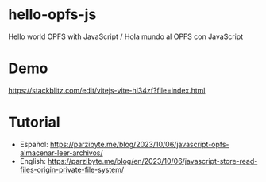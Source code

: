 # hello-opfs-js
 Hello world OPFS with JavaScript / Hola mundo al OPFS con JavaScript

# Demo

https://stackblitz.com/edit/vitejs-vite-hl34zf?file=index.html

# Tutorial
- Español: https://parzibyte.me/blog/2023/10/06/javascript-opfs-almacenar-leer-archivos/
- English: https://parzibyte.me/blog/en/2023/10/06/javascript-store-read-files-origin-private-file-system/
